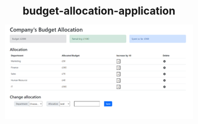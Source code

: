 <h1 align="center">budget-allocation-application</h1>
<img src="budgetallocation.png" alt="Budget Allocation Application"/>